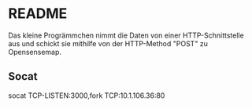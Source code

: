 # README

Das kleine Progrämmchen nimmt die Daten von einer HTTP-Schnittstelle aus und
schickt sie mithilfe von der HTTP-Method "POST" zu Opensensemap.



## Socat

socat TCP-LISTEN:3000,fork TCP:10.1.106.36:80
